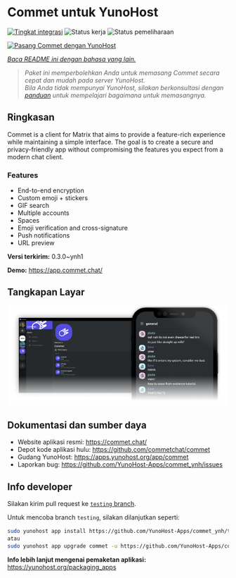 <!--
N.B.: README ini dibuat secara otomatis oleh <https://github.com/YunoHost/apps/tree/master/tools/readme_generator>
Ini TIDAK boleh diedit dengan tangan.
-->

# Commet untuk YunoHost

[![Tingkat integrasi](https://apps.yunohost.org/badge/integration/commet)](https://ci-apps.yunohost.org/ci/apps/commet/)
![Status kerja](https://apps.yunohost.org/badge/state/commet)
![Status pemeliharaan](https://apps.yunohost.org/badge/maintained/commet)

[![Pasang Commet dengan YunoHost](https://install-app.yunohost.org/install-with-yunohost.svg)](https://install-app.yunohost.org/?app=commet)

*[Baca README ini dengan bahasa yang lain.](./ALL_README.md)*

> *Paket ini memperbolehkan Anda untuk memasang Commet secara cepat dan mudah pada server YunoHost.*  
> *Bila Anda tidak mempunyai YunoHost, silakan berkonsultasi dengan [panduan](https://yunohost.org/install) untuk mempelajari bagaimana untuk memasangnya.*

## Ringkasan

Commet is a client for Matrix that aims to provide a feature-rich experience while maintaining a simple interface. The goal is to create a secure and privacy-friendly app without compromising the features you expect from a modern chat client.

### Features

- End-to-end encryption
- Custom emoji + stickers
- GIF search
- Multiple accounts
- Spaces
- Emoji verification and cross-signature
- Push notifications
- URL preview


**Versi terkirim:** 0.3.0~ynh1

**Demo:** <https://app.commet.chat/>

## Tangkapan Layar

![Tangkapan Layar pada Commet](./doc/screenshots/screenshot.png)

## Dokumentasi dan sumber daya

- Website aplikasi resmi: <https://commet.chat/>
- Depot kode aplikasi hulu: <https://github.com/commetchat/commet>
- Gudang YunoHost: <https://apps.yunohost.org/app/commet>
- Laporkan bug: <https://github.com/YunoHost-Apps/commet_ynh/issues>

## Info developer

Silakan kirim pull request ke [`testing` branch](https://github.com/YunoHost-Apps/commet_ynh/tree/testing).

Untuk mencoba branch `testing`, silakan dilanjutkan seperti:

```bash
sudo yunohost app install https://github.com/YunoHost-Apps/commet_ynh/tree/testing --debug
atau
sudo yunohost app upgrade commet -u https://github.com/YunoHost-Apps/commet_ynh/tree/testing --debug
```

**Info lebih lanjut mengenai pemaketan aplikasi:** <https://yunohost.org/packaging_apps>
